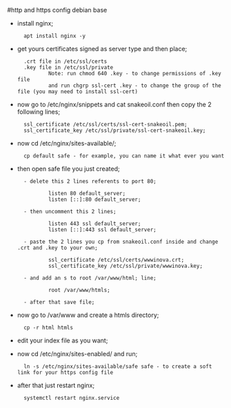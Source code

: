 #http and https config debian base


- install nginx;
        
        apt install nginx -y
        
- get yours certificates signed as server type and then place;

        .crt file in /etc/ssl/certs
        .key file in /etc/ssl/private
                Note: run chmod 640 .key - to change permissions of .key file
                and run chgrp ssl-cert .key - to change the group of the file (you may need to install ssl-cert)      
        
- now go to /etc/nginx/snippets and cat snakeoil.conf then copy the 2 following lines;

        ssl_certificate /etc/ssl/certs/ssl-cert-snakeoil.pem;
        ssl_certificate_key /etc/ssl/private/ssl-cert-snakeoil.key;

- now cd /etc/nginx/sites-available/;
        
        cp default safe - for example, you can name it what ever you want
        
- then open safe file you just created;

        - delete this 2 lines referents to port 80;
        
                listen 80 default_server;
                listen [::]:80 default_server;        
        
        - then uncomment this 2 lines;
                
                listen 443 ssl default_server;
                listen [::]:443 ssl default_server;

        - paste the 2 lines you cp from snakeoil.conf inside and change .crt and .key to your own;
        
                ssl_certificate /etc/ssl/certs/wwwinova.crt;
                ssl_certificate_key /etc/ssl/private/wwwinova.key;
                
        - and add an s to root /var/www/html; line;
                
                root /var/www/htmls;
                
        - after that save file;
        
- now go to /var/www and create a htmls directory;
        
        cp -r html htmls

- edit your index file as you want;

- now cd /etc/nginx/sites-enabled/ and run;
        
        ln -s /etc/nginx/sites-available/safe safe - to create a soft link for your https config file
        
- after that just restart nginx;

        systemctl restart nginx.service
        
        
        
        



